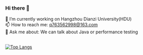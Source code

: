 ### Hi there 👋

<!--
**q763562998/q763562998** is a ✨ _special_ ✨ repository because its `README.md` (this file) appears on your GitHub profile.

Here are some ideas to get you started:

- 
- 🌱 I’m currently learning ...
- 👯 I’m looking to collaborate on ...
- 🤔 I’m looking for help with ...
- 💬 Ask me about ...
- 
- 😄 Pronouns: ...
- ⚡ Fun fact: ...
-->
🔭 I’m currently working on Hangzhou Dianzi University(HDU)<br>
📫 How to reach me: q763562998@163.com<br>
💬 Ask me about: We can talk about Java or performance testing<br><br>

[![Top Langs](https://github-readme-stats.vercel.app/api/top-langs/?username=q763562998)](https://github.com/q763562998)
